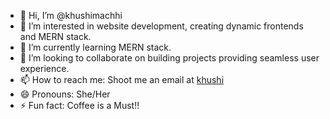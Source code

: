 - 👋 Hi, I’m @khushimachhi
- 👀 I’m interested in website development, creating dynamic frontends and MERN stack.
- 🌱 I’m currently learning MERN stack.
- 💞️ I’m looking to collaborate on building projects providing seamless user experience.
- 📫 How to reach me: Shoot me an email at [khushi](mailto:khushimachhi2708@gmail.com)
- 😄 Pronouns: She/Her
- ⚡ Fun fact: Coffee is a Must!!
